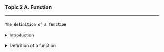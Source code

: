 ### Topic 2 A. Function

---

#### `The definition of a function`

<details>
  <summary>Introduction</summary>
  
A function is a relation between a set of inputs and a set of outputs so that each input maps to exactly one output.

The concept of a funciton is a central to computer programming.

Most of what a programmer writes consists of "functions" that do parts of the work of the program.

</details>

<br/>

<details>
  <summary>Definition of a function</summary>
  
<img src="./definition of a function.png" width="300px"/>

This function takes an element of the set 1 and maps it to an element of the set 2

</details>
